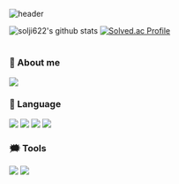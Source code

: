  ![header](https://capsule-render.vercel.app/api?type=transparent&&fontColor=gradient&height=200&section=header&text=HELLO%20WORLD!&fontSize=50&animation=fadeIn&fontAlign=30)
 
 ![solji622's github stats](https://github-readme-stats.vercel.app/api?username=solji622&show_icons=true)
 [![Solved.ac Profile](http://mazassumnida.wtf/api/v2/generate_badge?boj=solji0622)](https://solved.ac/solji0622/)

#

 ### 💭 About me
<a href="https://www.instagram.com/2solees/" target="_blank"><img src="https://img.shields.io/badge/2solees-43B02A?style=flat&logo=Instagram&logoColor=white"/></a>

 
 ### 💬 Language
 
 <div align="left">
  <img src="https://img.shields.io/badge/Java-007396?style=flat&logo=OpenJDK&logoColor=white"/>
  <img src="https://img.shields.io/badge/-Python-3776AB?style=flat&logo=Python&logoColor=white"/>
  <img src="https://img.shields.io/badge/-HTML-E34F26?style=flat&logo=HTML5&logoColor=white"/>
  <img src="https://img.shields.io/badge/-CSS-1572B6?style=flat&logo=CSS3&logoColor=white"/>
</div>


### 🗯 Tools
<div align="left">
<img src="https://img.shields.io/badge/-Eclipse%20IDE-2C2255?style=flat&logo=Eclipse%20IDE&logoColor=white"/>
 <img src="https://img.shields.io/badge/-Visual%20Studio%20Code-007ACC?style=flat&logo=Visual%20Studio%20Code&logoColor=white"/>
 </div>



